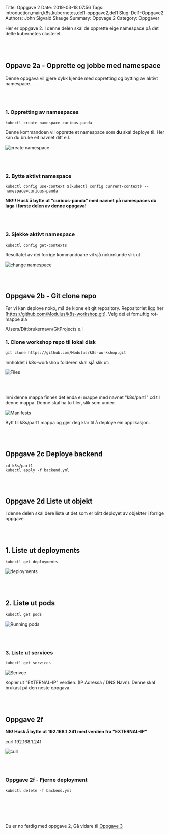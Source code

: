 Title: Oppgave 2
Date: 2019-03-18 07:56
Tags: introduction,main,k8s,kubernetes,del1-oppgave2,del1
Slug: Del1-Oppgave2
Authors: John Sigvald Skauge
Summary: Oppvage 2
Category: Oppgaver


Her er oppgave 2. I denne delen skal de opprette eige namespace på det delte kubernetes clusteret.
<br/>
<br/>
<br/>
<br/>


## Oppave 2a - Opprette og jobbe med namespace 
Denne oppgava vil gjere dykk kjende med oppretting og bytting av aktivt namespace.

<br/>
<br/>

### 1. Oppretting av namespaces

```
kubectl create namespace curious-panda
```

Denne kommandoen vil opprette et namespace som **du** skal deploye til. Her kan du bruke eit navnet ditt e.l.

![create namespace]({static}/images/part1/task2/namespace_created.png)

<br/>
<br/>


### 2. Bytte aktivt namespace

```
kubectl config use-context $(kubectl config current-context) --namespace=curious-panda
```

**NB!!! Husk å bytte ut "curious-panda" med navnet på namespaces du laga i første delen av denne oppgava!**

<br/>
<br/>



### 3. Sjekke aktivt namespace

```
kubectl config get-contexts
```

Resultatet av dei forrige kommandoane vil sjå nokonlunde slik ut

![change namespace]({static}/images/part1/task2/change_namespace.png)

<br/>
<br/>



## Oppgave 2b - Git clone repo

Før vi kan deploye noko, må de klone eit git repository. Repositoriet ligg her [https://github.com/Modulus/k8s-workshop.git]. Velg dei ei fornuftig rot-mappe ala

/Users/Dittbrukernavn/GitProjects e.l


### 1. Clone workshop repo til lokal disk

```
git clone https://github.com/Modulus/k8s-workshop.git
```

Innholdet i k8s-workshop folderen skal sjå slik ut:

![Files]({static}/images/part1/task2/git_repo_output.png)

<br/>
<br/>

Inni denne mappa finnes det enda ei mappe med navnet "k8s/part1" cd til denne mappa. Denne skal ha to filer, slik som under:

![Manifests]({static}/images/part1/task2/manifests.png)


Bytt til k8s/part1 mappa og gjer deg klar til å deploye ein applikasjon. 

<br/>
<br/>


## Oppgave 2c Deploye backend
```
cd k8s/part1
kubectl apply -f backend.yml
```
<br/>
<br/>


## Oppgave 2d Liste ut objekt

I denne delen skal dere liste ut det som er blitt deployet av objekter i forrige oppgave.


<br/>
<br/>



## 1. Liste ut deployments
```
kubectl get deployments
```
![deployments]({static}/images/part1/task2/deployments.png)

<br/>
<br/>


## 2. Liste ut pods
```
kubectl get pods
```
![Running pods]({static}/images/part1/task2/running_pods.png)


<br/>
<br/>

### 3. Liste ut services
```
kubectl get services
```
![Serivce]({static}/images/part1/task2/service.png)

Kopier ut "EXTERNAL-IP" verdien. (IP Adressa / DNS Navn). Denne skal brukast på den neste oppgava.  

<br/>
<br/>


## Oppgave 2f 

**NB! Husk å bytte ut 192.168.1.241 med verdien fra "EXTERNAL-IP"**

curl 192.168.1.241

![curl]({static}/images/part1/task2/curl1.png)

<br/>
<br/>


### Oppgave 2f - Fjerne deployment

```
kubectl delete -f backend.yml
```


<br/>
<br/>
<br/>
<br/>

Du er no ferdig med oppgave 2, Gå vidare til [Oppgave 3]({filename}/part1/task3.md)
